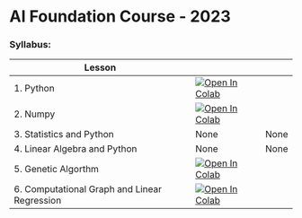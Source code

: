 # **AI Foundation Course - 2023**

### **Syllabus:** 

| Lesson||     |
| -------------------------------------------- | ------------------------------------------------------------------------------------------------------------------------------------------------------------------------------------------------------------------------- | --- |
| 1. Python                                    | <a href="https://colab.research.google.com/drive/1JTQ4cSO2PcBKNFVfQ71T8XQfGct7XcmQ?usp=sharing"><img class="notebook-badge-image" src="https://colab.research.google.com/assets/colab-badge.svg" alt="Open In Colab"></a> |
| 2. Numpy| <a href="https://colab.research.google.com/drive/1Fys65eIDES0vFKV0qBnS8hKtQrlm2Ig8?usp=sharing"><img class="notebook-badge-image" src="https://colab.research.google.com/assets/colab-badge.svg" alt="Open In Colab"></a> |
| 3. Statistics and Python|None|None|
| 4. Linear Algebra and Python|None| None|
| 5. Genetic Algorthm| <a href="https://colab.research.google.com/drive/1mBu30oRj8knryaqdNV0OE5FYdFd6DYt7?usp=sharing"><img class="notebook-badge-image" src="https://colab.research.google.com/assets/colab-badge.svg" alt="Open In Colab"></a> |
| 6. Computational Graph and Linear Regression |  <a href="https://colab.research.google.com/drive/10ydDeQEnIER_EgTug6MF3g74FhBur2-V?usp=sharing"><img class="notebook-badge-image" src="https://colab.research.google.com/assets/colab-badge.svg" alt="Open In Colab"></a> |
